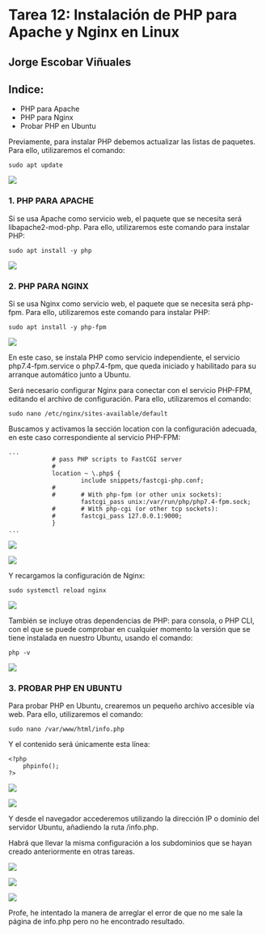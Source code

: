 # Tarea 12: Instalación de PHP para Apache y Nginx en Linux

  ## Jorge Escobar Viñuales

  ## Indice:
 - PHP para Apache
 - PHP para Nginx
 - Probar PHP en Ubuntu

Previamente, para instalar PHP debemos actualizar las listas de paquetes. Para ello, utilizaremos el comando:

    sudo apt update

![](https://github.com/Jorgeev27/GIT/blob/main/img/Tarea%2012%20-%20Instalaci%C3%B3n%20de%20PHP%20en%20Linux/PHP%201.png)

 ### 1. PHP PARA APACHE

Si se usa Apache como servicio web, el paquete que se necesita será libapache2-mod-php. Para ello, utilizaremos este comando para instalar PHP:

    sudo apt install -y php

![](https://github.com/Jorgeev27/GIT/blob/main/img/Tarea%2012%20-%20Instalaci%C3%B3n%20de%20PHP%20en%20Linux/PHP%202.png)

  ### 2. PHP PARA NGINX

Si se usa Nginx como servicio web, el paquete que se necesita será php-fpm. Para ello, utilizaremos este comando para instalar PHP:

    sudo apt install -y php-fpm

![](https://github.com/Jorgeev27/GIT/blob/main/img/Tarea%2012%20-%20Instalaci%C3%B3n%20de%20PHP%20en%20Linux/PHP%203.png)

En este caso, se instala PHP como servicio independiente, el servicio php7.4-fpm.service o php7.4-fpm, que queda iniciado y habilitado para su arranque automático junto a Ubuntu.

Será necesario configurar Nginx para conectar con el servicio PHP-FPM, editando el archivo de configuración. Para ello, utilizaremos el comando:

    sudo nano /etc/nginx/sites-available/default

Buscamos y activamos la sección location con la configuración adecuada, en este caso correspondiente al servicio PHP-FPM:

    ...
                # pass PHP scripts to FastCGI server
                #
                location ~ \.php$ {
                        include snippets/fastcgi-php.conf;
                #
                #       # With php-fpm (or other unix sockets):
                        fastcgi_pass unix:/var/run/php/php7.4-fpm.sock;
                #       # With php-cgi (or other tcp sockets):
                #       fastcgi_pass 127.0.0.1:9000;
                }
    ...

![](https://github.com/Jorgeev27/GIT/blob/main/img/Tarea%2012%20-%20Instalaci%C3%B3n%20de%20PHP%20en%20Linux/PHP%204.png)

![](https://github.com/Jorgeev27/GIT/blob/main/img/Tarea%2012%20-%20Instalaci%C3%B3n%20de%20PHP%20en%20Linux/PHP%205.png)

Y recargamos la configuración de Nginx:

    sudo systemctl reload nginx

![](https://github.com/Jorgeev27/GIT/blob/main/img/Tarea%2012%20-%20Instalaci%C3%B3n%20de%20PHP%20en%20Linux/PHP%206.png)

También se incluye otras dependencias de PHP: para consola, o PHP CLI, con el que se puede comprobar en cualquier momento la versión que se tiene instalada en nuestro Ubuntu, usando el comando:

    php -v

![](https://github.com/Jorgeev27/GIT/blob/main/img/Tarea%2012%20-%20Instalaci%C3%B3n%20de%20PHP%20en%20Linux/PHP%207.png)

  ### 3. PROBAR PHP EN UBUNTU

Para probar PHP en Ubuntu, crearemos un pequeño archivo accesible vía web. Para ello, utilizaremos el comando:

    sudo nano /var/www/html/info.php

Y el contenido será únicamente esta línea:

    <?php 
        phpinfo(); 
    ?>

![](https://github.com/Jorgeev27/GIT/blob/main/img/Tarea%2012%20-%20Instalaci%C3%B3n%20de%20PHP%20en%20Linux/PHP%208.png)

![](https://github.com/Jorgeev27/GIT/blob/main/img/Tarea%2012%20-%20Instalaci%C3%B3n%20de%20PHP%20en%20Linux/PHP%209.png)

Y desde el navegador accederemos utilizando la dirección IP o dominio del servidor Ubuntu, añadiendo la ruta /info.php.

Habrá que llevar la misma configuración a los subdominios que se hayan creado anteriormente en otras tareas.

![](https://github.com/Jorgeev27/GIT/blob/main/img/Tarea%2012%20-%20Instalaci%C3%B3n%20de%20PHP%20en%20Linux/PHP%2010.png)

![](https://github.com/Jorgeev27/GIT/blob/main/img/Tarea%2012%20-%20Instalaci%C3%B3n%20de%20PHP%20en%20Linux/PHP%2011.png)

![](https://github.com/Jorgeev27/GIT/blob/main/img/Tarea%2012%20-%20Instalaci%C3%B3n%20de%20PHP%20en%20Linux/PHP%2012.png)

Profe, he intentado la manera de arreglar el error de que no me sale la página de info.php
pero no he encontrado resultado.
